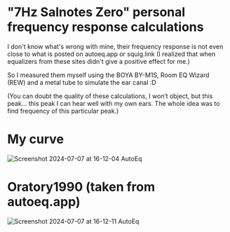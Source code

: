 # "7Hz Salnotes Zero" personal frequency response calculations

I don't know what's wrong with mine, their frequency response is not even close to what is posted on autoeq.app or squig.link (I realized that when equalizers from these sites didn't give a positive effect for me.)

So I measured them myself using the BOYA BY-M1S, Room EQ Wizard (REW) and a metal tube to simulate the ear canal :D

(You can doubt the quality of these calculations, I won’t object, but this peak... this peak I can hear well with my own ears. The whole idea was to find frequency of this particular peak.)

# My curve

![Screenshot 2024-07-07 at 16-12-04 AutoEq](https://github.com/demonich/-7-Hz-Salnotes-Zero-personal-frequency-response-calculations/assets/74813436/16b8d8d0-222a-4863-b556-12197ea89056)

# Oratory1990 (taken from autoeq.app)

![Screenshot 2024-07-07 at 16-12-11 AutoEq](https://github.com/demonich/-7-Hz-Salnotes-Zero-personal-frequency-response-calculations/assets/74813436/4dd8f2ff-12ae-4804-9c00-c5c2301811c3)
